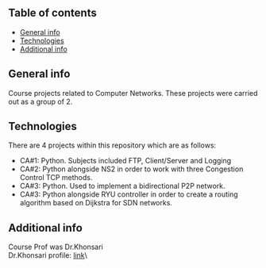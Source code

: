 ## Table of contents
* [General info](#general-info)
* [Technologies](#technologies)
* [Additional info](#add-info)


## General info
Course projects related to Computer Networks. These projects were carried out as a group of 2.
	
## Technologies
There are 4 projects within this repository which are as follows:
* CA#1: Python. Subjects included FTP, Client/Server and Logging
* CA#2: Python alongside NS2 in order to work with three Congestion Control TCP methods.
* CA#3: Python. Used to implement a bidirectional P2P network.
* CA#3: Python alongside RYU controller in order to create a routing algorithm based on Dijkstra for SDN networks.

## Additional info
Course Prof was Dr.Khonsari\
 Dr.Khonsari profile: [link](https://ece.ut.ac.ir/~a_khonsari)\
